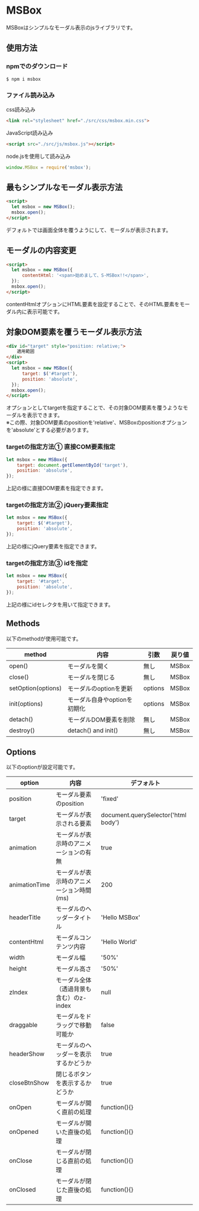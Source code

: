 # MSBox

MSBoxはシンプルなモーダル表示のjsライブラリです。

## 使用方法

### npmでのダウンロード

```bash
$ npm i msbox
```

### ファイル読み込み
css読み込み
```html
<link rel="stylesheet" href="./src/css/msbox.min.css">
```

JavaScript読み込み
```html
<script src="./src/js/msbox.js"></script>
```

node.jsを使用して読み込み
```js
window.MSBox = require('msbox');
```

## 最もシンプルなモーダル表示方法

```html
<script>
  let msbox = new MSBox();
  msbox.open();
</script>
```
デフォルトでは画面全体を覆うようにして、モーダルが表示されます。

## モーダルの内容変更

```html
<script>
  let msbox = new MSBox({
      contentHtml: '<span>始めまして、S-MSBox!!</span>',
  });
  msbox.open();
</script>
```
contentHtmlオプションにHTML要素を設定することで、そのHTML要素をモーダル内に表示可能です。

## 対象DOM要素を覆うモーダル表示方法

```html
<div id="target" style="position: relative;">
    適用範囲
</div>
<script>
  let msbox = new MSBox({
      target: $('#target'),
      position: 'absolute',
  });
  msbox.open();
</script>
```
オプションとしてtargetを指定することで、その対象DOM要素を覆うようなモーダルを表示できます。  
※この際、対象DOM要素のpositionを'relative'、MSBoxのpositionオプションを'absolute'とする必要があります。  

### targetの指定方法① 直接COM要素指定
```javascript
let msbox = new MSBox({
    target: document.getElementById('target'),
    position: 'absolute',
});
```
上記の様に直接DOM要素を指定できます。

### targetの指定方法② jQuery要素指定
```javascript
let msbox = new MSBox({
    target: $('#target'),
    position: 'absolute',
});
```
上記の様にjQuery要素を指定できます。

### targetの指定方法③ idを指定
```javascript
let msbox = new MSBox({
    target: '#target',
    position: 'absolute',
});
```
上記の様にidセレクタを用いて指定できます。

## Methods 

以下のmethodが使用可能です。

| method | 内容 | 引数 | 戻り値 |
----|----|----|---- 
| open() | モーダルを開く | 無し | MSBox |
| close() | モーダルを閉じる | 無し | MSBox |
| setOption(options) | モーダルのoptionを更新 | options | MSBox |
| init(options) | モーダル自身やoptionを初期化| options | MSBox |
| detach() | モーダルDOM要素を削除 | 無し | MSBox |
| destroy() | detach() and init() | 無し | MSBox |

## Options

以下のoptionが設定可能です。

| option | 内容 | デフォルト |
----|----|---- 
| position | モーダル要素のposition | 'fixed' |
| target | モーダルが表示される要素 | document.querySelector('html body') |
| animation | モーダルが表示時のアニメーションの有無| true |
| animationTime | モーダルが表示時のアニメーション時間(ms)| 200 |
| headerTitle | モーダルのヘッダータイトル | 'Hello MSBox' |
| contentHtml | モーダルコンテンツ内容 | 'Hello World' |
| width | モーダル幅 | '50%' |
| height | モーダル高さ | '50%' |
| zIndex | モーダル全体（透過背景も含む）のz-index | null |
| draggable | モーダルをドラッグで移動可能か | false |
| headerShow | モーダルのヘッダーを表示するかどうか | true |
| closeBtnShow | 閉じるボタンを表示するかどうか | true |
| onOpen | モーダルが開く直前の処理 | function(){} |
| onOpened | モーダルが開いた直後の処理 | function(){} |
| onClose | モーダルが閉じる直前の処理 | function(){} |
| onClosed | モーダルが閉じた直後の処理 | function(){} |

